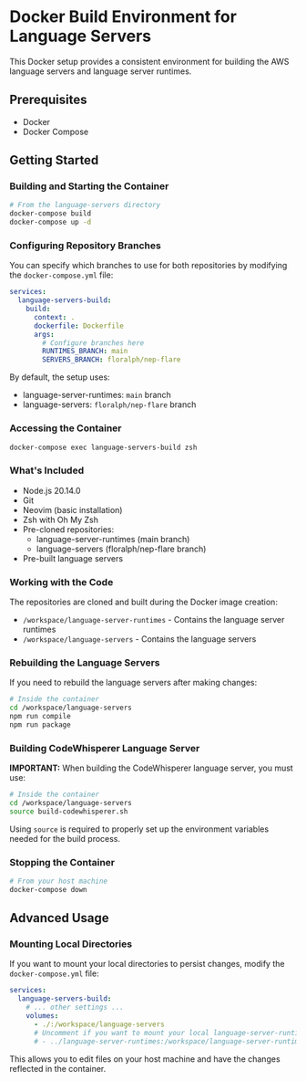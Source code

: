 # Docker Build Environment for Language Servers

This Docker setup provides a consistent environment for building the AWS language servers and language server runtimes.

## Prerequisites

- Docker
- Docker Compose

## Getting Started

### Building and Starting the Container

```bash
# From the language-servers directory
docker-compose build
docker-compose up -d
```

### Configuring Repository Branches

You can specify which branches to use for both repositories by modifying the `docker-compose.yml` file:

```yaml
services:
  language-servers-build:
    build:
      context: .
      dockerfile: Dockerfile
      args:
        # Configure branches here
        RUNTIMES_BRANCH: main
        SERVERS_BRANCH: floralph/nep-flare
```

By default, the setup uses:
- language-server-runtimes: `main` branch
- language-servers: `floralph/nep-flare` branch

### Accessing the Container

```bash
docker-compose exec language-servers-build zsh
```

### What's Included

- Node.js 20.14.0
- Git
- Neovim (basic installation)
- Zsh with Oh My Zsh
- Pre-cloned repositories:
  - language-server-runtimes (main branch)
  - language-servers (floralph/nep-flare branch)
- Pre-built language servers

### Working with the Code

The repositories are cloned and built during the Docker image creation:

- `/workspace/language-server-runtimes` - Contains the language server runtimes
- `/workspace/language-servers` - Contains the language servers

### Rebuilding the Language Servers

If you need to rebuild the language servers after making changes:

```bash
# Inside the container
cd /workspace/language-servers
npm run compile
npm run package
```

### Building CodeWhisperer Language Server

**IMPORTANT:** When building the CodeWhisperer language server, you must use:

```bash
# Inside the container
cd /workspace/language-servers
source build-codewhisperer.sh
```

Using `source` is required to properly set up the environment variables needed for the build process.

### Stopping the Container

```bash
# From your host machine
docker-compose down
```

## Advanced Usage

### Mounting Local Directories

If you want to mount your local directories to persist changes, modify the `docker-compose.yml` file:

```yaml
services:
  language-servers-build:
    # ... other settings ...
    volumes:
      - ./:/workspace/language-servers
      # Uncomment if you want to mount your local language-server-runtimes repo
      # - ../language-server-runtimes:/workspace/language-server-runtimes
```

This allows you to edit files on your host machine and have the changes reflected in the container.
